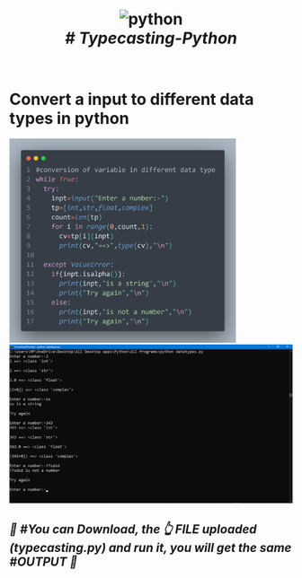 <h1 align="center">
  <img src="https://cdn-icons-png.flaticon.com/128/2570/2570575.png" alt="python" title="python" ><br>
  <b><i># Typecasting-Python</i></b>
</h1><br>
<h1>
Convert a input to different data types in python
</h1>
<img src="codetypecasting.png" width="80%" alt="code" title="CODE">
<img src="typecastingot.png" alt="output" title="output">
<h2>
  <i>
 <p>
🚀 #You can Download, the 👆 FILE uploaded (typecasting.py)  and run it, you will get the same #OUTPUT 🚀
</p>
</i>
</h2> 
